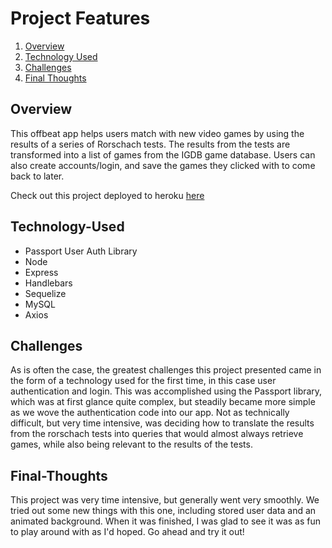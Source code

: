 # Project Features
1. [Overview](#Overview)
2. [Technology Used](#Technology-Used)
3. [Challenges](#Challenges)
4. [Final Thoughts](#Final-Thoughts)

## Overview

This offbeat app helps users match with new video games by using the results of a series of Rorschach tests. The results from the tests are transformed into a list of games from the IGDB game database. Users can also create accounts/login, and save the games they clicked with to come back to later.

Check out this project deployed to heroku [here](https://next-venture.herokuapp.com/)

## Technology-Used


* Passport User Auth Library
* Node
* Express
* Handlebars
* Sequelize
* MySQL
* Axios

## Challenges

As is often the case, the greatest challenges this project presented came in the form of a technology used for the first time, in this case user authentication and login. This was accomplished using the Passport library, which was at first glance quite complex, but steadily became more simple as we wove the authentication code into our app. Not as technically difficult, but very time intensive, was deciding how to translate the results from the rorschach tests into queries that would almost always retrieve games, while also being relevant to the results of the tests.

## Final-Thoughts

This project was very time intensive, but generally went very smoothly. We tried out some new things with this one, including stored user data and an animated background. When it was finished, I was glad to see it was as fun to play around with as I'd hoped. Go ahead and try it out!
